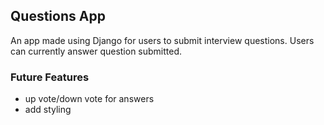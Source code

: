 ## Questions App
An app made using Django for users to submit interview questions. Users can currently answer question submitted.


### Future Features
- up vote/down vote for answers
- add styling
